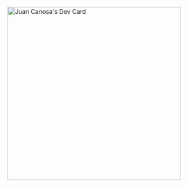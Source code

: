 <a href="https://app.daily.dev/jacanosa"><img src="https://api.daily.dev/devcards/f2eba9addcd54b259c130c20e8dd00f5.png?r=n4t" width="400" alt="Juan Canosa's Dev Card"/></a>
